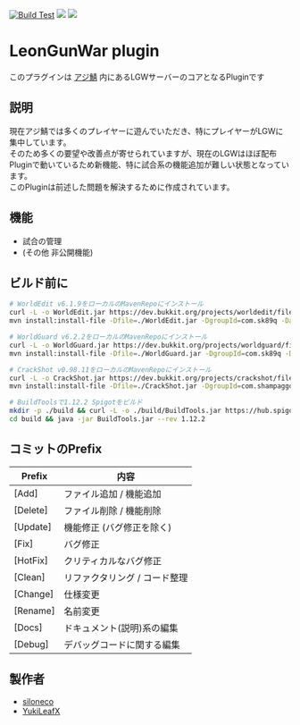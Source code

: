 [![Build Test](https://github.com/AzisabaNetwork/LeonGunWar/actions/workflows/build-test.yml/badge.svg)](https://github.com/AzisabaNetwork/LeonGunWar/actions/workflows/build-test.yml)
[![](https://badgen.net/twitter/follow/AzisabaNetwork/?icon=twitter)](https://twitter.com/AzisabaNetwork)
[![](https://discordapp.com/api/guilds/357134045328572418/widget.png)](https://discord.gg/seheC2W)

# LeonGunWar plugin
このプラグインは [アジ鯖](https://azisaba.net) 内にあるLGWサーバーのコアとなるPluginです

## 説明
現在アジ鯖では多くのプレイヤーに遊んでいただき、特にプレイヤーがLGWに集中しています。</br>
そのため多くの要望や改善点が寄せられていますが、現在のLGWはほぼ配布Pluginで動いているため新機能、特に試合系の機能追加が難しい状態となっています。</br>
このPluginは前述した問題を解決するために作成されています。

## 機能
* 試合の管理
* (その他 非公開機能)

## ビルド前に
```sh
# WorldEdit v6.1.9をローカルのMavenRepoにインストール
curl -L -o WorldEdit.jar https://dev.bukkit.org/projects/worldedit/files/2597538/download
mvn install:install-file -Dfile=./WorldEdit.jar -DgroupId=com.sk89q -DartifactId=worldedit -Dversion=6.1.9 -Dpackaging=jar -DgeneratePom=true

# WorldGuard v6.2.2をローカルのMavenRepoにインストール
curl -L -o WorldGuard.jar https://dev.bukkit.org/projects/worldguard/files/2610618/download
mvn install:install-file -Dfile=./WorldGuard.jar -DgroupId=com.sk89q -DartifactId=worldguard -Dversion=6.2.2 -Dpackaging=jar -DgeneratePom=true

# CrackShot v0.98.11をローカルのMavenRepoにインストール
curl -L -o CrackShot.jar https://dev.bukkit.org/projects/crackshot/files/3151915/download
mvn install:install-file -Dfile=./CrackShot.jar -DgroupId=com.shampaggon -DartifactId=CrackShot -Dversion=0.98.11 -Dpackaging=jar -DgeneratePom=true

# BuildToolsで1.12.2 Spigotをビルド
mkdir -p ./build && curl -L -o ./build/BuildTools.jar https://hub.spigotmc.org/jenkins/job/BuildTools/lastSuccessfulBuild/artifact/target/BuildTools.jar
cd build && java -jar BuildTools.jar --rev 1.12.2
```

## コミットのPrefix
|Prefix   |内容     |
|---------|--------|
|[Add]    |ファイル追加 / 機能追加|
|[Delete] | ファイル削除 / 機能削除|
|[Update] | 機能修正 (バグ修正を除く)|
|[Fix]    |バグ修正|
|[HotFix] |クリティカルなバグ修正|
|[Clean]  |リファクタリング / コード整理|
|[Change] | 仕様変更|
|[Rename] | 名前変更|
|[Docs] | ドキュメント(説明)系の編集|
|[Debug] | デバッグコードに関する編集 |

## 製作者

* [siloneco](https://github.com/siloneco)
* [YukiLeafX](https://github.com/YukiLeafX)
